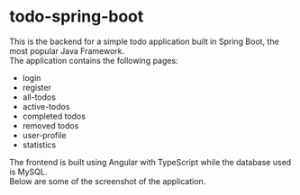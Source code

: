 # todo-spring-boot
This is the backend for a simple todo application built in Spring Boot, the most popular Java Framework.<br>
The application contains the following pages:<br>
* login
* register
* all-todos
* active-todos
* completed todos
* removed todos
* user-profile
* statistics

<!-- -->

The frontend is built using Angular with TypeScript while the database used is MySQL.<br>
Below are some of the screenshot of the application.<br>
